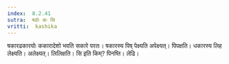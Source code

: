 ```yaml
---
index:  8.2.41
sutra:  षढोः कः सि
vritti:  kashika 
---
```


षकारढकारयोः ककारादेशो भवति सकारे परतः। षकारस्य पिष् पेक्ष्यति अपेक्ष्यत्। पिपक्षति। धकारस्य लिह लेक्ष्यति। अलेक्ष्यत्। लिलिक्षति। सि इति किम्? पिनष्ति। लेढि।

